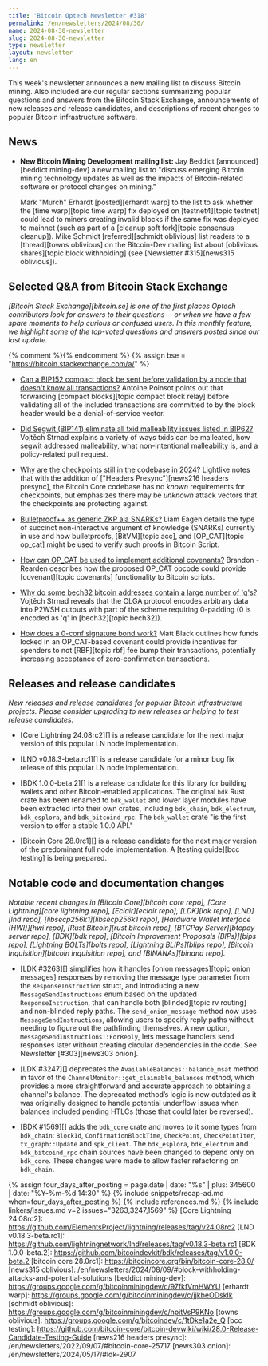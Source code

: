 ```yaml
---
title: 'Bitcoin Optech Newsletter #318'
permalink: /en/newsletters/2024/08/30/
name: 2024-08-30-newsletter
slug: 2024-08-30-newsletter
type: newsletter
layout: newsletter
lang: en
---
```

This week's newsletter announces a new mailing list to discuss Bitcoin
mining.  Also included are our regular sections summarizing popular
questions and answers from the Bitcoin Stack Exchange, announcements of
new releases and release candidates, and descriptions of recent changes
to popular Bitcoin infrastructure software.

## News

- **New Bitcoin Mining Development mailing list:** Jay Beddict
  [announced][beddict mining-dev] a new mailing list to "discuss
  emerging Bitcoin mining technology updates as well as the impacts of
  Bitcoin-related software or protocol changes on mining."

  Mark "Murch" Erhardt [posted][erhardt warp] to the list to ask whether
  the [time warp][topic time warp] fix deployed on [testnet4][topic
  testnet] could lead to miners creating invalid blocks if the same fix
  was deployed to mainnet (such as part of a [cleanup soft fork][topic
  consensus cleanup]).  Mike Schmidt [referred][schmidt oblivious] list
  readers to a [thread][towns oblivious] on the Bitcoin-Dev mailing list
  about [oblivious shares][topic block withholding] (see [Newsletter
  #315][news315 oblivious]).

## Selected Q&A from Bitcoin Stack Exchange

*[Bitcoin Stack Exchange][bitcoin.se] is one of the first places Optech
contributors look for answers to their questions---or when we have a
few spare moments to help curious or confused users.  In
this monthly feature, we highlight some of the top-voted questions and
answers posted since our last update.*

{% comment %}<!-- https://bitcoin.stackexchange.com/search?tab=votes&q=created%3a1m..%20is%3aanswer -->{% endcomment %}
{% assign bse = "https://bitcoin.stackexchange.com/a/" %}

- [Can a BIP152 compact block be sent before validation by a node that doesn't know all transactions?]({{bse}}123858)
  Antoine Poinsot points out that forwarding [compact blocks][topic compact
  block relay] before validating all of the included transactions are committed
  to by the block header would be a denial-of-service vector.

- [Did Segwit (BIP141) eliminate all txid malleability issues listed in BIP62?]({{bse}}124074)
  Vojtěch Strnad explains a variety of ways txids can be malleated, how segwit
  addressed malleability, what non-intentional malleability is, and a
  policy-related pull request.

- [Why are the checkpoints still in the codebase in 2024?]({{bse}}123768)
  Lightlike notes that with the addition of ["Headers Presync"][news216 headers
  presync], the Bitcoin Core codebase has no _known_ requirements for
  checkpoints, but emphasizes there may be _unknown_ attack vectors that the
  checkpoints are protecting against.

- [Bulletproof++ as generic ZKP ala SNARKs?]({{bse}}119556)
  Liam Eagen details the type of succinct non-interactive argument of knowledge
  (SNARKs) currently in use and how bulletproofs, [BitVM][topic acc], and
  [OP_CAT][topic op_cat] might be used to verify such proofs in Bitcoin Script.

- [How can OP_CAT be used to implement additional covenants?]({{bse}}123829)
  Brandon - Rearden describes how the proposed OP_CAT opcode could provide
  [covenant][topic covenants] functionality to Bitcoin scripts.

- [Why do some bech32 bitcoin addresses contain a large number of 'q's?]({{bse}}123902)
  Vojtěch Strnad reveals that the OLGA protocol encodes arbitrary data into
  P2WSH outputs with part of the scheme requiring 0-padding (0 is encoded as 'q'
  in [bech32][topic bech32]).

- [How does a 0-conf signature bond work?]({{bse}}124022)
  Matt Black outlines how funds locked in an OP_CAT-based covenant could provide
  incentives for spenders to not [RBF][topic rbf] fee bump their transactions,
  potentially increasing acceptance of zero-confirmation transactions.

## Releases and release candidates

*New releases and release candidates for popular Bitcoin infrastructure
projects.  Please consider upgrading to new releases or helping to test
release candidates.*

- [Core Lightning 24.08rc2][] is a release candidate for the next major
  version of this popular LN node implementation.

- [LND v0.18.3-beta.rc1][] is a release candidate for a minor bug fix
  release of this popular LN node implementation.

- [BDK 1.0.0-beta.2][] is a release candidate for this library for
  building wallets and other Bitcoin-enabled applications.  The original
  `bdk` Rust crate has been renamed to `bdk_wallet` and lower layer
  modules have been extracted into their own crates, including
  `bdk_chain`, `bdk_electrum`, `bdk_esplora`, and `bdk_bitcoind_rpc`.
  The `bdk_wallet` crate "is the first version to offer a stable 1.0.0 API."

- [Bitcoin Core 28.0rc1][] is a release candidate for the next major
  version of the predominant full node implementation.  A [testing
  guide][bcc testing] is being prepared.

## Notable code and documentation changes

_Notable recent changes in [Bitcoin Core][bitcoin core repo], [Core
Lightning][core lightning repo], [Eclair][eclair repo], [LDK][ldk repo],
[LND][lnd repo], [libsecp256k1][libsecp256k1 repo], [Hardware Wallet
Interface (HWI)][hwi repo], [Rust Bitcoin][rust bitcoin repo], [BTCPay
Server][btcpay server repo], [BDK][bdk repo], [Bitcoin Improvement
Proposals (BIPs)][bips repo], [Lightning BOLTs][bolts repo],
[Lightning BLIPs][blips repo], [Bitcoin Inquisition][bitcoin inquisition
repo], and [BINANAs][binana repo]._

- [LDK #3263][] simplifies how it handles [onion messages][topic onion messages]
  responses by removing the message type parameter from the `ResponseInstruction`
  struct, and introducing a  new `MessageSendInstructions` enum based on the
  updated `ResponseInstruction`, that can handle both [blinded][topic rv
  routing] and non-blinded reply paths. The `send_onion_message` method now uses
  `MessageSendInstructions`, allowing users to specify reply paths without
  needing to figure out the pathfinding themselves. A new option,
  `MessageSendInstructions::ForReply`, lets message handlers send responses
  later without creating circular dependencies in the code. See Newsletter
  [#303][news303 onion].

- [LDK #3247][] deprecates the `AvailableBalances::balance_msat` method in favor
  of the `ChannelMonitor::get_claimable_balances` method, which provides a more
  straightforward and accurate approach to obtaining a channel's balance. The
  deprecated method’s logic is now outdated as it was originally designed to
  handle potential underflow issues when balances included pending HTLCs (those
  that could later be reversed).

- [BDK #1569][] adds the `bdk_core` crate and moves to it some types from
  `bdk_chain`: `BlockId`, `ConfirmationBlockTime`, `CheckPoint`,
  `CheckPointIter`, `tx_graph::Update` and `spk_client`. The `bdk_esplora`,
  `bdk_electrum` and `bdk_bitcoind_rpc` chain sources have been changed to
  depend only on `bdk_core`. These changes were made to allow faster refactoring
  on `bdk_chain`.

{% assign four_days_after_posting = page.date | date: "%s" | plus: 345600 | date: "%Y-%m-%d 14:30" %}
{% include snippets/recap-ad.md when=four_days_after_posting %}
{% include references.md %}
{% include linkers/issues.md v=2 issues="3263,3247,1569" %}
[Core Lightning 24.08rc2]: https://github.com/ElementsProject/lightning/releases/tag/v24.08rc2
[LND v0.18.3-beta.rc1]: https://github.com/lightningnetwork/lnd/releases/tag/v0.18.3-beta.rc1
[BDK 1.0.0-beta.2]: https://github.com/bitcoindevkit/bdk/releases/tag/v1.0.0-beta.2
[bitcoin core 28.0rc1]: https://bitcoincore.org/bin/bitcoin-core-28.0/
[news315 oblivious]: /en/newsletters/2024/08/09/#block-withholding-attacks-and-potential-solutions
[beddict mining-dev]: https://groups.google.com/g/bitcoinminingdev/c/97fkfVmHWYU
[erhardt warp]: https://groups.google.com/g/bitcoinminingdev/c/jjkbeODskIk
[schmidt oblivious]: https://groups.google.com/g/bitcoinminingdev/c/npitVsP9KNo
[towns oblivious]: https://groups.google.com/g/bitcoindev/c/1tDke1a2e_Q
[bcc testing]: https://github.com/bitcoin-core/bitcoin-devwiki/wiki/28.0-Release-Candidate-Testing-Guide
[news216 headers presync]: /en/newsletters/2022/09/07/#bitcoin-core-25717
[news303 onion]: /en/newsletters/2024/05/17/#ldk-2907